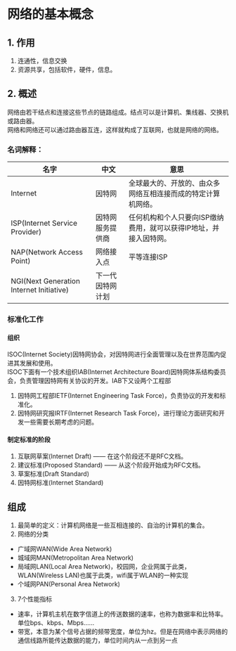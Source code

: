 # 网络的基本概念
## 1. 作用
1. 连通性，信息交换
2. 资源共享，包括软件，硬件，信息。

## 2. 概述
网络由若干结点和连接这些节点的链路组成。结点可以是计算机、集线器、交换机或路由器。  
网络和网络还可以通过路由器互连，这样就构成了互联网，也就是网络的网络。

### 名词解释：
| 名字 | 中文 | 意思 |
| -- | -- | -- |
| Internet | 因特网 | 全球最大的、开放的、由众多网络互相连接而成的特定计算机网络。|
| ISP(Internet Service Provider) | 因特网服务提供商 | 任何机构和个人只要向ISP缴纳费用，就可以获得IP地址，并接入因特网。|
| NAP(Network Access Point) | 网络接入点 | 平等连接ISP |
| NGI(Next Generation Internet Initiative) | 下一代因特网计划 | |

### 标准化工作
#### 组织
ISOC(Internet Society)因特网协会，对因特网进行全面管理以及在世界范围内促进其发展和使用。  
ISOC下面有一个技术组织IAB(Internet Architecture Board)因特网体系结构委员会，负责管理因特网有关协议的开发。IAB下又设两个工程部  
1) 因特网工程部IETF(Internet Engineering Task Force)，负责协议的开发和标准化。
2) 因特网研究报IRTF(Internet Research Task Force)，进行理论方面研究和开发一些需要长期考虑的问题。

#### 制定标准的阶段
1. 互联网草案(Internet Draft) —— 在这个阶段还不是RFC文档。
2. 建议标准(Proposed Standard) —— 从这个阶段开始成为RFC文档。
3. 草案标准(Draft Standard)
4. 因特网标准(Internet Standard)

## 组成

1. 最简单的定义：计算机网络是一些互相连接的、自治的计算机的集合。
2. 网络的分类  
  * 广域网WAN(Wide Area Network)
  * 城域网MAN(Metropolitan Area Network)
  * 局域网LAN(Local Area Network)，校园网，企业网属于此类，WLAN(Wireless LAN)也属于此类，wifi属于WLAN的一种实现
  * 个域网PAN(Personal Area Network)
3. 7个性能指标
  * 速率，计算机主机在数字信道上的传送数据的速率，也称为数据率和比特率。单位bps、kbps、Mbps……
  * 带宽，本意为某个信号占据的频带宽度，单位为hz。但是在网络中表示网络的通信线路所能传达数据的能力，单位时间内从一点到另一点
